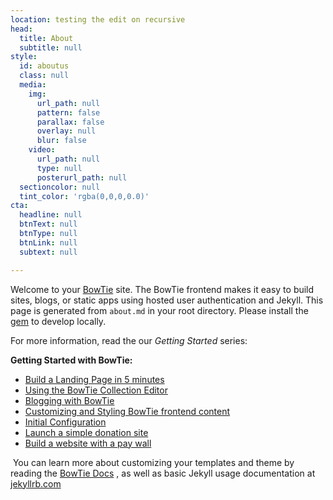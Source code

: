 ```yaml
---
location: testing the edit on recursive
head:
  title: About
  subtitle: null
style:
  id: aboutus
  class: null
  media:
    img:
      url_path: null
      pattern: false
      parallax: false
      overlay: null
      blur: false
    video:
      url_path: null
      type: null
      posterurl_path: null
  sectioncolor: null
  tint_color: 'rgba(0,0,0,0.0)'
cta:
  headline: null
  btnText: null
  btnType: null
  btnLink: null
  subtext: null

---
```



Welcome to your [BowTie](https://bowtie.io)  site. The BowTie frontend makes it easy to build sites, blogs, or static apps using hosted user authentication and Jekyll. This page is generated from `about.md` in your root directory. Please install the [gem](https://github.com/bowtie-io/bowtie-iobowtie-io) to develop locally.
​

For more information, read the our _Getting Started_ series:
​

**Getting Started with BowTie:**
​

  - [Build a Landing Page in 5 minutes](https://bowtie.io/help/building-static-website-with-jekyll/)
  - [Using the BowTie Collection Editor](https://bowtie.io/help/working-with-jekyll-collections-bowtie/)
  - [Blogging with BowTie](https://bowtie.io/help/blogging-with-bowtie/)
  - [Customizing and Styling BowTie frontend content](https://bowtie.io/help/style-customize-bowtie-frontend/)
  - [Initial Configuration](https://bowtie.io/help/bowtie-site-configuration/)
  - [Launch a simple donation site](https://bowtie.io/help/static-donation-site-with-stripe/)
  - [Build a website with a pay wall](https://bowtie.io/help/jekyll-site-with-paywall/)

​
You can learn more about customizing your templates and theme by reading the [BowTie Docs](https://bowtie.io/docs) , as well as basic Jekyll usage documentation at [jekyllrb.com](http://jekyllrb.com/)
​

